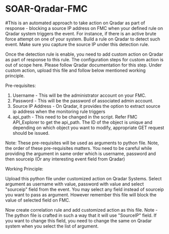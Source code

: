 # SOAR-Qradar-FMC

#This is an automated approach to take action on Qradar as part of response - blocking a source IP address on FMC when your defined rule on Qradar system triggers the event. For instance, if there is an active brute force attempt on one of your system. Build a rule on Qradar to detect such event. Make sure you capture the source IP under this detection rule. 

Once the detection rule is enable, you need to add custom action on Qradar as part of response to this rule. The configuration steps for custom action is out of scope here. Please follow Qradar documentation for this step. Under custom action, upload this file and follow below mentioned working principle. 

Pre-requisites: 
1. Username - This will be the administrator account on your FMC. 
2. Password - This will be the password of associated admin account. 
3. Source IP Address - On Qradar, it provides the option to extract source ip address when the monitoring rule triggers 
4. api_path - This need to be changed in the script. Refer FMC API_Explorer to get the api_path. The ID of the object is unique and depending on which object you want to modify, appropriate GET request should be issued. 

Note: These pre-requisites will be used as arguments to python file. Note, the order of these pre-requisites matters. You need to be careful while providing the argument in same order which is username, password and then sourceip (Or any interesting event field from Qradar) 

Working Principle:

Upload this python file under customized action on Qradar Systems. Select argument as username with value, password with value and select "sourceip" field from the event. You may select any field instead of sourceip you want to pass as argument. However remember this file will block the value of selected field on FMC. 

Now create correlation rule and add customized action as this file. Note - The python file is crafted in such a way that it will use "SourceIP" field. If you want to change this field, you need to change the same on Qradar system when you select the list of argument. 



